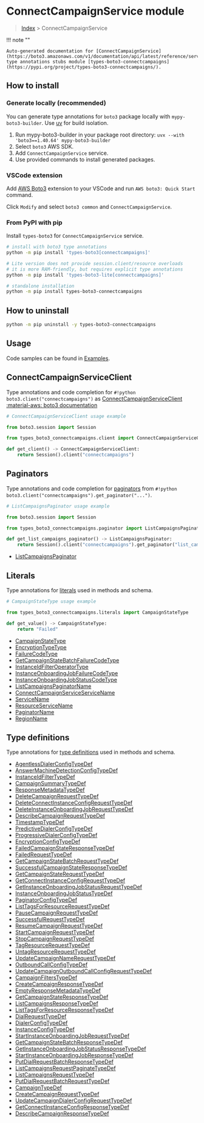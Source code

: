 #  ConnectCampaignService module

> [Index](../README.md) > ConnectCampaignService

!!! note ""

    Auto-generated documentation for [ConnectCampaignService](https://boto3.amazonaws.com/v1/documentation/api/latest/reference/services/connectcampaigns.html#connectcampaignservice)
    type annotations stubs module [types-boto3-connectcampaigns](https://pypi.org/project/types-boto3-connectcampaigns/).

## How to install

### Generate locally (recommended)

You can generate type annotations for `boto3` package locally with `mypy-boto3-builder`.
Use [uv](https://docs.astral.sh/uv/getting-started/installation/) for build isolation.

1. Run mypy-boto3-builder in your package root directory: `uvx --with 'boto3==1.40.64' mypy-boto3-builder`
1. Select `boto3` AWS SDK.
1. Add `ConnectCampaignService` service.
1. Use provided commands to install generated packages.


### VSCode extension

Add [AWS Boto3](https://marketplace.visualstudio.com/items?itemName=Boto3typed.boto3-ide)
extension to your VSCode and run `AWS boto3: Quick Start` command.

Click `Modify` and select `boto3 common` and `ConnectCampaignService`.


### From PyPI with pip

Install `types-boto3` for `ConnectCampaignService` service.

```bash
# install with boto3 type annotations
python -m pip install 'types-boto3[connectcampaigns]'

# Lite version does not provide session.client/resource overloads
# it is more RAM-friendly, but requires explicit type annotations
python -m pip install 'types-boto3-lite[connectcampaigns]'

# standalone installation
python -m pip install types-boto3-connectcampaigns
```



## How to uninstall

```bash
python -m pip uninstall -y types-boto3-connectcampaigns
```

## Usage

Code samples can be found in [Examples](./usage.md).

## ConnectCampaignServiceClient

Type annotations and code completion for  `#!python boto3.client("connectcampaigns")` as [ConnectCampaignServiceClient](./client.md)
[:material-aws: boto3 documentation](https://boto3.amazonaws.com/v1/documentation/api/latest/reference/services/connectcampaigns.html#ConnectCampaignService.Client)

```python
# ConnectCampaignServiceClient usage example

from boto3.session import Session

from types_boto3_connectcampaigns.client import ConnectCampaignServiceClient

def get_client() -> ConnectCampaignServiceClient:
    return Session().client("connectcampaigns")
```


## Paginators

Type annotations and code completion for [paginators](./paginators.md)
from `#!python boto3.client("connectcampaigns").get_paginator("...")`.

```python
# ListCampaignsPaginator usage example

from boto3.session import Session

from types_boto3_connectcampaigns.paginator import ListCampaignsPaginator

def get_list_campaigns_paginator() -> ListCampaignsPaginator:
    return Session().client("connectcampaigns").get_paginator("list_campaigns"))
```

- [ListCampaignsPaginator](./paginators.md#listcampaignspaginator)









## Literals

Type annotations for [literals](./literals.md) used in methods and schema.

```python
# CampaignStateType usage example

from types_boto3_connectcampaigns.literals import CampaignStateType

def get_value() -> CampaignStateType:
    return "Failed"
```

- [CampaignStateType](./literals.md#campaignstatetype)
- [EncryptionTypeType](./literals.md#encryptiontypetype)
- [FailureCodeType](./literals.md#failurecodetype)
- [GetCampaignStateBatchFailureCodeType](./literals.md#getcampaignstatebatchfailurecodetype)
- [InstanceIdFilterOperatorType](./literals.md#instanceidfilteroperatortype)
- [InstanceOnboardingJobFailureCodeType](./literals.md#instanceonboardingjobfailurecodetype)
- [InstanceOnboardingJobStatusCodeType](./literals.md#instanceonboardingjobstatuscodetype)
- [ListCampaignsPaginatorName](./literals.md#listcampaignspaginatorname)
- [ConnectCampaignServiceServiceName](./literals.md#connectcampaignserviceservicename)
- [ServiceName](./literals.md#servicename)
- [ResourceServiceName](./literals.md#resourceservicename)
- [PaginatorName](./literals.md#paginatorname)
- [RegionName](./literals.md#regionname)




## Type definitions

Type annotations for [type definitions](./type_defs.md) used in methods and schema.

- [AgentlessDialerConfigTypeDef](./type_defs.md#agentlessdialerconfigtypedef)
- [AnswerMachineDetectionConfigTypeDef](./type_defs.md#answermachinedetectionconfigtypedef)
- [InstanceIdFilterTypeDef](./type_defs.md#instanceidfiltertypedef)
- [CampaignSummaryTypeDef](./type_defs.md#campaignsummarytypedef)
- [ResponseMetadataTypeDef](./type_defs.md#responsemetadatatypedef)
- [DeleteCampaignRequestTypeDef](./type_defs.md#deletecampaignrequesttypedef)
- [DeleteConnectInstanceConfigRequestTypeDef](./type_defs.md#deleteconnectinstanceconfigrequesttypedef)
- [DeleteInstanceOnboardingJobRequestTypeDef](./type_defs.md#deleteinstanceonboardingjobrequesttypedef)
- [DescribeCampaignRequestTypeDef](./type_defs.md#describecampaignrequesttypedef)
- [TimestampTypeDef](./type_defs.md#timestamptypedef)
- [PredictiveDialerConfigTypeDef](./type_defs.md#predictivedialerconfigtypedef)
- [ProgressiveDialerConfigTypeDef](./type_defs.md#progressivedialerconfigtypedef)
- [EncryptionConfigTypeDef](./type_defs.md#encryptionconfigtypedef)
- [FailedCampaignStateResponseTypeDef](./type_defs.md#failedcampaignstateresponsetypedef)
- [FailedRequestTypeDef](./type_defs.md#failedrequesttypedef)
- [GetCampaignStateBatchRequestTypeDef](./type_defs.md#getcampaignstatebatchrequesttypedef)
- [SuccessfulCampaignStateResponseTypeDef](./type_defs.md#successfulcampaignstateresponsetypedef)
- [GetCampaignStateRequestTypeDef](./type_defs.md#getcampaignstaterequesttypedef)
- [GetConnectInstanceConfigRequestTypeDef](./type_defs.md#getconnectinstanceconfigrequesttypedef)
- [GetInstanceOnboardingJobStatusRequestTypeDef](./type_defs.md#getinstanceonboardingjobstatusrequesttypedef)
- [InstanceOnboardingJobStatusTypeDef](./type_defs.md#instanceonboardingjobstatustypedef)
- [PaginatorConfigTypeDef](./type_defs.md#paginatorconfigtypedef)
- [ListTagsForResourceRequestTypeDef](./type_defs.md#listtagsforresourcerequesttypedef)
- [PauseCampaignRequestTypeDef](./type_defs.md#pausecampaignrequesttypedef)
- [SuccessfulRequestTypeDef](./type_defs.md#successfulrequesttypedef)
- [ResumeCampaignRequestTypeDef](./type_defs.md#resumecampaignrequesttypedef)
- [StartCampaignRequestTypeDef](./type_defs.md#startcampaignrequesttypedef)
- [StopCampaignRequestTypeDef](./type_defs.md#stopcampaignrequesttypedef)
- [TagResourceRequestTypeDef](./type_defs.md#tagresourcerequesttypedef)
- [UntagResourceRequestTypeDef](./type_defs.md#untagresourcerequesttypedef)
- [UpdateCampaignNameRequestTypeDef](./type_defs.md#updatecampaignnamerequesttypedef)
- [OutboundCallConfigTypeDef](./type_defs.md#outboundcallconfigtypedef)
- [UpdateCampaignOutboundCallConfigRequestTypeDef](./type_defs.md#updatecampaignoutboundcallconfigrequesttypedef)
- [CampaignFiltersTypeDef](./type_defs.md#campaignfilterstypedef)
- [CreateCampaignResponseTypeDef](./type_defs.md#createcampaignresponsetypedef)
- [EmptyResponseMetadataTypeDef](./type_defs.md#emptyresponsemetadatatypedef)
- [GetCampaignStateResponseTypeDef](./type_defs.md#getcampaignstateresponsetypedef)
- [ListCampaignsResponseTypeDef](./type_defs.md#listcampaignsresponsetypedef)
- [ListTagsForResourceResponseTypeDef](./type_defs.md#listtagsforresourceresponsetypedef)
- [DialRequestTypeDef](./type_defs.md#dialrequesttypedef)
- [DialerConfigTypeDef](./type_defs.md#dialerconfigtypedef)
- [InstanceConfigTypeDef](./type_defs.md#instanceconfigtypedef)
- [StartInstanceOnboardingJobRequestTypeDef](./type_defs.md#startinstanceonboardingjobrequesttypedef)
- [GetCampaignStateBatchResponseTypeDef](./type_defs.md#getcampaignstatebatchresponsetypedef)
- [GetInstanceOnboardingJobStatusResponseTypeDef](./type_defs.md#getinstanceonboardingjobstatusresponsetypedef)
- [StartInstanceOnboardingJobResponseTypeDef](./type_defs.md#startinstanceonboardingjobresponsetypedef)
- [PutDialRequestBatchResponseTypeDef](./type_defs.md#putdialrequestbatchresponsetypedef)
- [ListCampaignsRequestPaginateTypeDef](./type_defs.md#listcampaignsrequestpaginatetypedef)
- [ListCampaignsRequestTypeDef](./type_defs.md#listcampaignsrequesttypedef)
- [PutDialRequestBatchRequestTypeDef](./type_defs.md#putdialrequestbatchrequesttypedef)
- [CampaignTypeDef](./type_defs.md#campaigntypedef)
- [CreateCampaignRequestTypeDef](./type_defs.md#createcampaignrequesttypedef)
- [UpdateCampaignDialerConfigRequestTypeDef](./type_defs.md#updatecampaigndialerconfigrequesttypedef)
- [GetConnectInstanceConfigResponseTypeDef](./type_defs.md#getconnectinstanceconfigresponsetypedef)
- [DescribeCampaignResponseTypeDef](./type_defs.md#describecampaignresponsetypedef)

